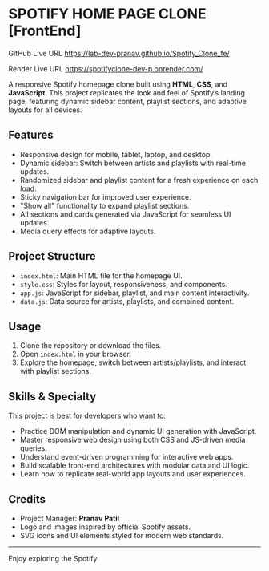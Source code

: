 # SPOTIFY HOME PAGE CLONE [FrontEnd]

GitHub Live URL
https://lab-dev-pranav.github.io/Spotify_Clone_fe/

Render Live URL
https://spotifyclone-dev-p.onrender.com/


A responsive Spotify homepage clone built using **HTML**, **CSS**, and **JavaScript**. This project replicates the look and feel of Spotify’s landing page, featuring dynamic sidebar content, playlist sections, and adaptive layouts for all devices.

## Features

- Responsive design for mobile, tablet, laptop, and desktop.
- Dynamic sidebar: Switch between artists and playlists with real-time updates.
- Randomized sidebar and playlist content for a fresh experience on each load.
- Sticky navigation bar for improved user experience.
- "Show all" functionality to expand playlist sections.
- All sections and cards generated via JavaScript for seamless UI updates.
- Media query effects for adaptive layouts.

## Project Structure

- `index.html`: Main HTML file for the homepage UI.
- `style.css`: Styles for layout, responsiveness, and components.
- `app.js`: JavaScript for sidebar, playlist, and main content interactivity.
- `data.js`: Data source for artists, playlists, and combined content.

## Usage

1. Clone the repository or download the files.
2. Open `index.html` in your browser.
3. Explore the homepage, switch between artists/playlists, and interact with playlist sections.

## Skills & Specialty

This project is best for developers who want to:

- Practice DOM manipulation and dynamic UI generation with JavaScript.
- Master responsive web design using both CSS and JS-driven media queries.
- Understand event-driven programming for interactive web apps.
- Build scalable front-end architectures with modular data and UI logic.
- Learn how to replicate real-world app layouts and user experiences.

## Credits

- Project Manager: **Pranav Patil**
- Logo and images inspired by official Spotify assets.
- SVG icons and UI elements styled for modern web standards.

---

Enjoy exploring the Spotify
